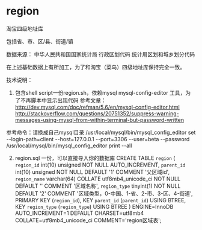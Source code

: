 # region
淘宝四级地址库

包括省、市、区/县、街道/镇

数据来源：
中华人民共和国国家统计局
行政区划代码
统计用区划和城乡划分代码

在上述基础数据上有所加工，为了和淘宝（菜鸟）四级地址库保持完全一致。



技术说明：
1. 包含shell script一份region.sh，依赖mysql mysql-config-editor 工具，为了不再脚本中显示出现代码
参考文章：
http://dev.mysql.com/doc/refman/5.6/en/mysql-config-editor.html
http://stackoverflow.com/questions/20751352/suppress-warning-messages-using-mysql-from-within-terminal-but-password-written

参考命令：请换成自己mysql目录
/usr/local/mysql/bin/mysql_config_editor set --login-path=client --host=127.0.0.1 --port=3306 --user=beta --password
/usr/local/mysql/bin/mysql_config_editor print --all

2. region.sql 一份，可以直接导入你的数据库
CREATE TABLE `region` (
  `region_id` int(10) unsigned NOT NULL AUTO_INCREMENT,
  `parent_id` int(10) unsigned NOT NULL DEFAULT '1' COMMENT '父区域id',
  `region_name` varchar(64) COLLATE utf8mb4_unicode_ci NOT NULL DEFAULT '' COMMENT '区域名称',
  `region_type` tinyint(1) NOT NULL DEFAULT '2' COMMENT '区域类型，0-中国、1-省、2-市、3-区、4-街道',
  PRIMARY KEY (`region_id`),
  KEY `parent_id` (`parent_id`) USING BTREE,
  KEY `region_type` (`region_type`) USING BTREE
) ENGINE=InnoDB AUTO_INCREMENT=1 DEFAULT CHARSET=utf8mb4 COLLATE=utf8mb4_unicode_ci COMMENT='region区域表';





